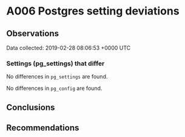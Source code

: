 # A006 Postgres setting deviations #

## Observations ##
Data collected: 2019-02-28 08:06:53 +0000 UTC  

### Settings (pg_settings) that differ ###

No differences in `pg_settings` are found.


No differences in `pg_config` are found.



## Conclusions ##


## Recommendations ##


